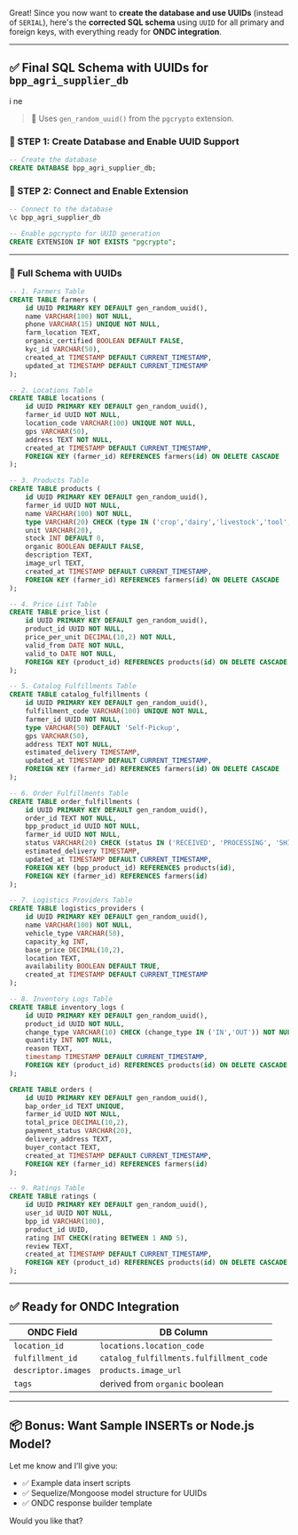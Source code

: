 Great! Since you now want to **create the database and use UUIDs** (instead of `SERIAL`), here's the **corrected SQL schema** using `UUID` for all primary and foreign keys, with everything ready for **ONDC integration**.

---

## ✅ Final SQL Schema with UUIDs for `bpp_agri_supplier_db`
i ne
> 🔐 Uses `gen_random_uuid()` from the `pgcrypto` extension.

### 🔹 STEP 1: Create Database and Enable UUID Support

```sql
-- Create the database
CREATE DATABASE bpp_agri_supplier_db;
```

### 🔹 STEP 2: Connect and Enable Extension

```sql
-- Connect to the database
\c bpp_agri_supplier_db

-- Enable pgcrypto for UUID generation
CREATE EXTENSION IF NOT EXISTS "pgcrypto";
```

---

### 🧱 Full Schema with UUIDs

```sql
-- 1. Farmers Table
CREATE TABLE farmers (
    id UUID PRIMARY KEY DEFAULT gen_random_uuid(),
    name VARCHAR(100) NOT NULL,
    phone VARCHAR(15) UNIQUE NOT NULL,
    farm_location TEXT,
    organic_certified BOOLEAN DEFAULT FALSE,
    kyc_id VARCHAR(50),
    created_at TIMESTAMP DEFAULT CURRENT_TIMESTAMP,
    updated_at TIMESTAMP DEFAULT CURRENT_TIMESTAMP
);

-- 2. Locations Table
CREATE TABLE locations (
    id UUID PRIMARY KEY DEFAULT gen_random_uuid(),
    farmer_id UUID NOT NULL,
    location_code VARCHAR(100) UNIQUE NOT NULL,
    gps VARCHAR(50),
    address TEXT NOT NULL,
    created_at TIMESTAMP DEFAULT CURRENT_TIMESTAMP,
    FOREIGN KEY (farmer_id) REFERENCES farmers(id) ON DELETE CASCADE
);

-- 3. Products Table
CREATE TABLE products (
    id UUID PRIMARY KEY DEFAULT gen_random_uuid(),
    farmer_id UUID NOT NULL,
    name VARCHAR(100) NOT NULL,
    type VARCHAR(20) CHECK (type IN ('crop','dairy','livestock','tool','fertilizer','seed')) NOT NULL,
    unit VARCHAR(20),
    stock INT DEFAULT 0,
    organic BOOLEAN DEFAULT FALSE,
    description TEXT,
    image_url TEXT,
    created_at TIMESTAMP DEFAULT CURRENT_TIMESTAMP,
    FOREIGN KEY (farmer_id) REFERENCES farmers(id) ON DELETE CASCADE
);

-- 4. Price List Table
CREATE TABLE price_list (
    id UUID PRIMARY KEY DEFAULT gen_random_uuid(),
    product_id UUID NOT NULL,
    price_per_unit DECIMAL(10,2) NOT NULL,
    valid_from DATE NOT NULL,
    valid_to DATE NOT NULL,
    FOREIGN KEY (product_id) REFERENCES products(id) ON DELETE CASCADE
);

-- 5. Catalog Fulfillments Table
CREATE TABLE catalog_fulfillments (
    id UUID PRIMARY KEY DEFAULT gen_random_uuid(),
    fulfillment_code VARCHAR(100) UNIQUE NOT NULL,
    farmer_id UUID NOT NULL,
    type VARCHAR(50) DEFAULT 'Self-Pickup',
    gps VARCHAR(50),
    address TEXT NOT NULL,
    estimated_delivery TIMESTAMP,
    updated_at TIMESTAMP DEFAULT CURRENT_TIMESTAMP,
    FOREIGN KEY (farmer_id) REFERENCES farmers(id) ON DELETE CASCADE
);

-- 6. Order Fulfillments Table
CREATE TABLE order_fulfillments (
    id UUID PRIMARY KEY DEFAULT gen_random_uuid(),
    order_id TEXT NOT NULL,
    bpp_product_id UUID NOT NULL,
    farmer_id UUID NOT NULL,
    status VARCHAR(20) CHECK (status IN ('RECEIVED', 'PROCESSING', 'SHIPPED', 'DELIVERED', 'CANCELLED')) DEFAULT 'RECEIVED',
    estimated_delivery TIMESTAMP,
    updated_at TIMESTAMP DEFAULT CURRENT_TIMESTAMP,
    FOREIGN KEY (bpp_product_id) REFERENCES products(id),
    FOREIGN KEY (farmer_id) REFERENCES farmers(id)
);

-- 7. Logistics Providers Table
CREATE TABLE logistics_providers (
    id UUID PRIMARY KEY DEFAULT gen_random_uuid(),
    name VARCHAR(100) NOT NULL,
    vehicle_type VARCHAR(50),
    capacity_kg INT,
    base_price DECIMAL(10,2),
    location TEXT,
    availability BOOLEAN DEFAULT TRUE,
    created_at TIMESTAMP DEFAULT CURRENT_TIMESTAMP
);

-- 8. Inventory Logs Table
CREATE TABLE inventory_logs (
    id UUID PRIMARY KEY DEFAULT gen_random_uuid(),
    product_id UUID NOT NULL,
    change_type VARCHAR(10) CHECK (change_type IN ('IN','OUT')) NOT NULL,
    quantity INT NOT NULL,
    reason TEXT,
    timestamp TIMESTAMP DEFAULT CURRENT_TIMESTAMP,
    FOREIGN KEY (product_id) REFERENCES products(id) ON DELETE CASCADE
);

CREATE TABLE orders (
    id UUID PRIMARY KEY DEFAULT gen_random_uuid(),
    bap_order_id TEXT UNIQUE,
    farmer_id UUID NOT NULL,
    total_price DECIMAL(10,2),
    payment_status VARCHAR(20),
    delivery_address TEXT,
    buyer_contact TEXT,
    created_at TIMESTAMP DEFAULT CURRENT_TIMESTAMP,
    FOREIGN KEY (farmer_id) REFERENCES farmers(id)
);

-- 9. Ratings Table
CREATE TABLE ratings (
    id UUID PRIMARY KEY DEFAULT gen_random_uuid(),
    user_id UUID NOT NULL,
    bpp_id VARCHAR(100),
    product_id UUID,
    rating INT CHECK(rating BETWEEN 1 AND 5),
    review TEXT,
    created_at TIMESTAMP DEFAULT CURRENT_TIMESTAMP,
    FOREIGN KEY (product_id) REFERENCES products(id) ON DELETE CASCADE
);
```

---

## ✅ Ready for ONDC Integration

| ONDC Field          | DB Column                               |
| ------------------- | --------------------------------------- |
| `location_id`       | `locations.location_code`               |
| `fulfillment_id`    | `catalog_fulfillments.fulfillment_code` |
| `descriptor.images` | `products.image_url`                    |
| `tags`              | derived from `organic` boolean          |

---

## 📦 Bonus: Want Sample INSERTs or Node.js Model?

Let me know and I’ll give you:

* ✅ Example data insert scripts
* ✅ Sequelize/Mongoose model structure for UUIDs
* ✅ ONDC response builder template

Would you like that?
